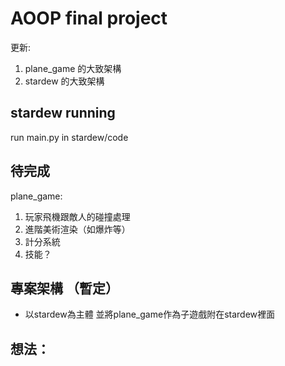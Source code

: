 # AOOP final project
更新:
1. plane_game 的大致架構
2. stardew 的大致架構
## stardew running
run main.py in stardew/code
## 待完成
plane_game:
1. 玩家飛機跟敵人的碰撞處理
2. 進階美術渲染（如爆炸等）
3. 計分系統
4. 技能？
## 專案架構 （暫定）
- 以stardew為主體 並將plane_game作為子遊戲附在stardew裡面

## 想法：
